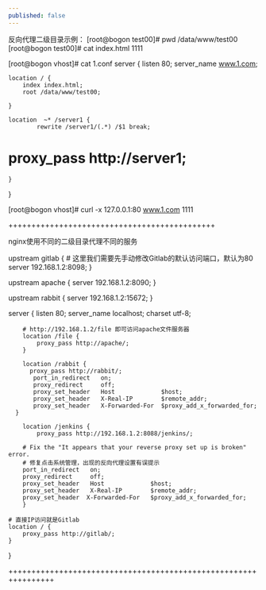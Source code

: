 ```yaml
---
published: false
---
```

反向代理二级目录示例：
[root@bogon test00]# pwd
/data/www/test00
[root@bogon test00]# cat index.html 
1111

[root@bogon vhost]# cat 1.conf 
server {
    listen       80;
    server_name  www.1.com;

    location / {
        index index.html;
        root /data/www/test00;

    }

    location  ~* /server1 {
            rewrite /server1/(.*) /$1 break;
#            proxy_pass http://server1;

    }
}

[root@bogon vhost]# curl -x 127.0.0.1:80 www.1.com
1111

+++++++++++++++++++++++++++++++++++++++++++++

nginx使用不同的二级目录代理不同的服务

upstream gitlab {
    # 这里我们需要先手动修改Gitlab的默认访问端口，默认为80
    server 192.168.1.2:8098;
}

upstream apache {
    server 192.168.1.2:8090;
}

upstream rabbit {
    server 192.168.1.2:15672;
}


server {
        listen    80;
        server_name    localhost;
        charset    utf-8;

        # http://192.168.1.2/file 即可访问apache文件服务器
        location /file {
            proxy_pass http://apache/;
        }

        location /rabbit {
          proxy_pass http://rabbit/;
           port_in_redirect   on;
           proxy_redirect     off;
           proxy_set_header   Host             $host;
           proxy_set_header   X-Real-IP        $remote_addr;
           proxy_set_header   X-Forwarded-For  $proxy_add_x_forwarded_for;
      }

        location /jenkins {
            proxy_pass http://192.168.1.2:8088/jenkins/;

        # Fix the "It appears that your reverse proxy set up is broken" error.
        # 修复点击系统管理，出现的反向代理设置有误提示
        port_in_redirect   on;
        proxy_redirect     off;
        proxy_set_header   Host             $host;
        proxy_set_header   X-Real-IP        $remote_addr;
        proxy_set_header  X-Forwarded-For   $proxy_add_x_forwarded_for;
        }

    # 直接IP访问就是Gitlab
    location / {
        proxy_pass http://gitlab/;
    }
}

++++++++++++++++++++++++++++++++++++++++++++++++++++++++++++++++

